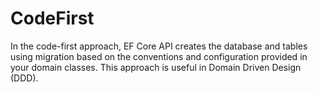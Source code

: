 # CodeFirst

In the code-first approach, EF Core API creates the database and tables using migration based on the conventions and configuration provided in your domain classes. This approach is useful in Domain Driven Design (DDD).
